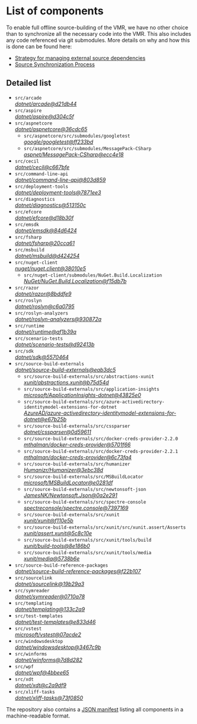 ﻿# List of components

To enable full offline source-building of the VMR, we have no other choice than to synchronize all the necessary code into the VMR. This also includes any code referenced via git submodules. More details on why and how this is done can be found here:
- [Strategy for managing external source dependencies](src/arcade/Documentation/UnifiedBuild/VMR-Strategy-For-External-Source.md)
- [Source Synchronization Process](src/arcade/Documentation/UnifiedBuild/VMR-Design-And-Operation.md#source-synchronization-process)

## Detailed list

<!-- component list beginning -->
- `src/arcade`  
*[dotnet/arcade@d21db44](https://github.com/dotnet/arcade/tree/d21db44e84b9038ea7b2add139adee2303d46800)*
- `src/aspire`  
*[dotnet/aspire@d304c5f](https://github.com/dotnet/aspire/tree/d304c5f6f15bcd4f34f1841b33870cfab88e6937)*
- `src/aspnetcore`  
*[dotnet/aspnetcore@36cdc65](https://github.com/dotnet/aspnetcore/tree/36cdc65bf29bac3d7bd0c5d38242a92608fab7eb)*
    - `src/aspnetcore/src/submodules/googletest`  
    *[google/googletest@ff233bd](https://github.com/google/googletest/tree/ff233bdd4cac0a0bf6e5cd45bda3406814cb2796)*
    - `src/aspnetcore/src/submodules/MessagePack-CSharp`  
    *[aspnet/MessagePack-CSharp@ecc4e18](https://github.com/aspnet/MessagePack-CSharp/tree/ecc4e18ad7a0c7db51cd7e3d2997a291ed01444d)*
- `src/cecil`  
*[dotnet/cecil@c667bfe](https://github.com/dotnet/cecil/tree/c667bfea9cdbc5b5493e49e7ddc8dd635a217891)*
- `src/command-line-api`  
*[dotnet/command-line-api@803d859](https://github.com/dotnet/command-line-api/tree/803d8598f98fb4efd94604b32627ee9407f246db)*
- `src/deployment-tools`  
*[dotnet/deployment-tools@7871ee3](https://github.com/dotnet/deployment-tools/tree/7871ee378dce87b64d930d4f33dca9c888f4034d)*
- `src/diagnostics`  
*[dotnet/diagnostics@513150c](https://github.com/dotnet/diagnostics/tree/513150c2f25077b1fcb194407e53c433c975f39b)*
- `src/efcore`  
*[dotnet/efcore@d18b30f](https://github.com/dotnet/efcore/tree/d18b30f63dd3473c0d2bc61683eb997a1e8ef6ca)*
- `src/emsdk`  
*[dotnet/emsdk@84d6424](https://github.com/dotnet/emsdk/tree/84d642485896a97e0e443be75345c6bb1469a338)*
- `src/fsharp`  
*[dotnet/fsharp@20cca61](https://github.com/dotnet/fsharp/tree/20cca61a546fe378948f0550a0026ec6077c1600)*
- `src/msbuild`  
*[dotnet/msbuild@d424254](https://github.com/dotnet/msbuild/tree/d4242542e830fb23c9b0276261799c5bb5dd6a2a)*
- `src/nuget-client`  
*[nuget/nuget.client@38010e5](https://github.com/nuget/nuget.client/tree/38010e5968f1afc9c210866bd2089957906a2492)*
    - `src/nuget-client/submodules/NuGet.Build.Localization`  
    *[NuGet/NuGet.Build.Localization@f15db7b](https://github.com/NuGet/NuGet.Build.Localization/tree/f15db7b7c6f5affbea268632ef8333d2687c8031)*
- `src/razor`  
*[dotnet/razor@8bddfe9](https://github.com/dotnet/razor/tree/8bddfe9971d754f736d360f16a340e2a8e3e2c55)*
- `src/roslyn`  
*[dotnet/roslyn@c6a0795](https://github.com/dotnet/roslyn/tree/c6a0795ce110a904bf7d706a70335f7579390833)*
- `src/roslyn-analyzers`  
*[dotnet/roslyn-analyzers@930872a](https://github.com/dotnet/roslyn-analyzers/tree/930872ad8817ff59fbb4454e79edf738904d173a)*
- `src/runtime`  
*[dotnet/runtime@af1b39a](https://github.com/dotnet/runtime/tree/af1b39a3d8bb2221ab1021f20ba6f87ef9c5c9ef)*
- `src/scenario-tests`  
*[dotnet/scenario-tests@d92413b](https://github.com/dotnet/scenario-tests/tree/d92413b87d36250859d8cb51ff69a03b5f5c4cab)*
- `src/sdk`  
*[dotnet/sdk@5570464](https://github.com/dotnet/sdk/tree/55704641bc0848ce3bc75e475039744e431d6f0e)*
- `src/source-build-externals`  
*[dotnet/source-build-externals@eab3dc5](https://github.com/dotnet/source-build-externals/tree/eab3dc5eabdf8bcd9bbdf917741aab335c74373d)*
    - `src/source-build-externals/src/abstractions-xunit`  
    *[xunit/abstractions.xunit@b75d54d](https://github.com/xunit/abstractions.xunit/tree/b75d54d73b141709f805c2001b16f3dd4d71539d)*
    - `src/source-build-externals/src/application-insights`  
    *[microsoft/ApplicationInsights-dotnet@43825e0](https://github.com/microsoft/ApplicationInsights-dotnet/tree/43825e06a22cdfb702fc199a7ba99a7d541d48c6)*
    - `src/source-build-externals/src/azure-activedirectory-identitymodel-extensions-for-dotnet`  
    *[AzureAD/azure-activedirectory-identitymodel-extensions-for-dotnet@e67b25b](https://github.com/AzureAD/azure-activedirectory-identitymodel-extensions-for-dotnet/tree/e67b25be77532af9ba405670b34b4d263d505fde)*
    - `src/source-build-externals/src/cssparser`  
    *[dotnet/cssparser@0d59611](https://github.com/dotnet/cssparser/tree/0d59611784841735a7778a67aa6e9d8d000c861f)*
    - `src/source-build-externals/src/docker-creds-provider-2.2.0`  
    *[mthalman/docker-creds-provider@5701f66](https://github.com/mthalman/docker-creds-provider/tree/5701f6667c1fbd805684857baaa860383bbdfed7)*
    - `src/source-build-externals/src/docker-creds-provider-2.2.1`  
    *[mthalman/docker-creds-provider@6c73fa4](https://github.com/mthalman/docker-creds-provider/tree/6c73fa4784795ae07f49305a057abf5c473d2adb)*
    - `src/source-build-externals/src/humanizer`  
    *[Humanizr/Humanizer@3ebc38d](https://github.com/Humanizr/Humanizer/tree/3ebc38de585fc641a04b0e78ed69468453b0f8a1)*
    - `src/source-build-externals/src/MSBuildLocator`  
    *[microsoft/MSBuildLocator@e0281df](https://github.com/microsoft/MSBuildLocator/tree/e0281df33274ac3c3e22acc9b07dcb4b31d57dc0)*
    - `src/source-build-externals/src/newtonsoft-json`  
    *[JamesNK/Newtonsoft.Json@0a2e291](https://github.com/JamesNK/Newtonsoft.Json/tree/0a2e291c0d9c0c7675d445703e51750363a549ef)*
    - `src/source-build-externals/src/spectre-console`  
    *[spectreconsole/spectre.console@7397169](https://github.com/spectreconsole/spectre.console/tree/7397169a2757dc3657598bdea4ac222c0f283425)*
    - `src/source-build-externals/src/xunit`  
    *[xunit/xunit@f110e5b](https://github.com/xunit/xunit/tree/f110e5bee5dfd4c08339587c9c3df9292fcb597c)*
    - `src/source-build-externals/src/xunit/src/xunit.assert/Asserts`  
    *[xunit/assert.xunit@5c8c10e](https://github.com/xunit/assert.xunit/tree/5c8c10e085eb42f39f2fe0b40c94bf56649eb0a4)*
    - `src/source-build-externals/src/xunit/tools/build`  
    *[xunit/build-tools@8e186b0](https://github.com/xunit/build-tools/tree/8e186b0f8e398796e75453f3f18952b06d29fdfd)*
    - `src/source-build-externals/src/xunit/tools/media`  
    *[xunit/media@5738b6e](https://github.com/xunit/media/tree/5738b6e86f08e0389c4392b939c20e3eca2d9822)*
- `src/source-build-reference-packages`  
*[dotnet/source-build-reference-packages@f22b107](https://github.com/dotnet/source-build-reference-packages/tree/f22b1078535aa38f914c2304a02303e92de0adc0)*
- `src/sourcelink`  
*[dotnet/sourcelink@19b29a3](https://github.com/dotnet/sourcelink/tree/19b29a3cefcc2cd39de466bd36662f9830ed70da)*
- `src/symreader`  
*[dotnet/symreader@0710a78](https://github.com/dotnet/symreader/tree/0710a7892d89999956e8808c28e9dd0512bd53f3)*
- `src/templating`  
*[dotnet/templating@133c2a9](https://github.com/dotnet/templating/tree/133c2a92258a1d4047eb077e39aa82b445dd57f5)*
- `src/test-templates`  
*[dotnet/test-templates@e833d46](https://github.com/dotnet/test-templates/tree/e833d4684ffa6144968f530a0b3250c540fae026)*
- `src/vstest`  
*[microsoft/vstest@07acde2](https://github.com/microsoft/vstest/tree/07acde22b65497e72de145d57167b83609a7f7fb)*
- `src/windowsdesktop`  
*[dotnet/windowsdesktop@3467c9b](https://github.com/dotnet/windowsdesktop/tree/3467c9b992c2b23e08d4cc8aed3eceb93d457350)*
- `src/winforms`  
*[dotnet/winforms@7d8d282](https://github.com/dotnet/winforms/tree/7d8d28254a994996518d78895d5d32a96ed56aaf)*
- `src/wpf`  
*[dotnet/wpf@4bbee65](https://github.com/dotnet/wpf/tree/4bbee6591a871580d0ad50ec0191220c24544915)*
- `src/xdt`  
*[dotnet/xdt@c2a9df9](https://github.com/dotnet/xdt/tree/c2a9df9c1867454039a1223cef1c090359e33646)*
- `src/xliff-tasks`  
*[dotnet/xliff-tasks@73f0850](https://github.com/dotnet/xliff-tasks/tree/73f0850939d96131c28cf6ea6ee5aacb4da0083a)*
<!-- component list end -->

The repository also contains a [JSON manifest](https://github.com/dotnet/dotnet/blob/main/src/source-manifest.json) listing all components in a machine-readable format.
